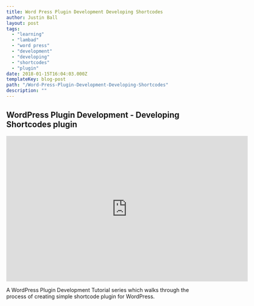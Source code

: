 ```yaml
---
title: Word Press Plugin Development Developing Shortcodes
author: Justin Ball
layout: post
tags:
  - "learning"
  - "lambad"
  - "word press"
  - "development"
  - "developing"
  - "shortcodes"
  - "plugin"
date: 2018-01-15T16:04:03.000Z
templateKey: blog-post
path: "/Word-Press-Plugin-Development-Developing-Shortcodes"
description: ""
---
```


<div id="list=PL9cl446U2mYQrS9BGAW2tTynmM7FH8SdG" class="youtube-playlist">
  <h2 class="youtube-title">WordPress Plugin Development - Developing Shortcodes plugin</h2>
  <iframe src="https://www.youtube.com/embed/list=PL9cl446U2mYQrS9BGAW2tTynmM7FH8SdG" frameborder="0" width="640" height="385" allowfullscreen>
    <p>Your browser does not support iframes.</p>
  </iframe>
  <p class="youtube-description">A WordPress Plugin Development Tutorial series which walks through the process of creating simple shortcode plugin for WordPress.</p>
</div>
